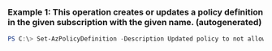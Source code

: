 ### Example 1: This operation creates or updates a policy definition in the given subscription with the given name. (autogenerated)
```powershell
PS C:\> Set-AzPolicyDefinition -Description Updated policy to not allow virtual machine creation -DisplayName {DisplayName} -ManagementGroupName {ManagementGroupName} -Name VMPolicyDefinition -Policy {Policy}
```

